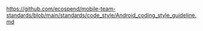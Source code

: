 https://github.com/ecospend/mobile-team-standards/blob/main/standards/code_style/Android_coding_style_guideline.md